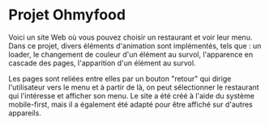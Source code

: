 # Projet Ohmyfood
Voici un site Web où vous pouvez choisir un restaurant et voir leur menu. Dans ce projet, divers éléments d'animation sont implémentés, tels que : un loader, le changement de couleur d'un élément au survol, l'apparence en cascade des pages, l'apparition d'un élément au survol.

Les pages sont reliées entre elles par un bouton "retour" qui dirige l'utilisateur vers le menu et à partir de là, on peut sélectionner le restaurant qui l'intéresse et afficher son menu. Le site a été créé à l'aide du système mobile-first, mais il a également été adapté pour être affiché sur d'autres appareils.